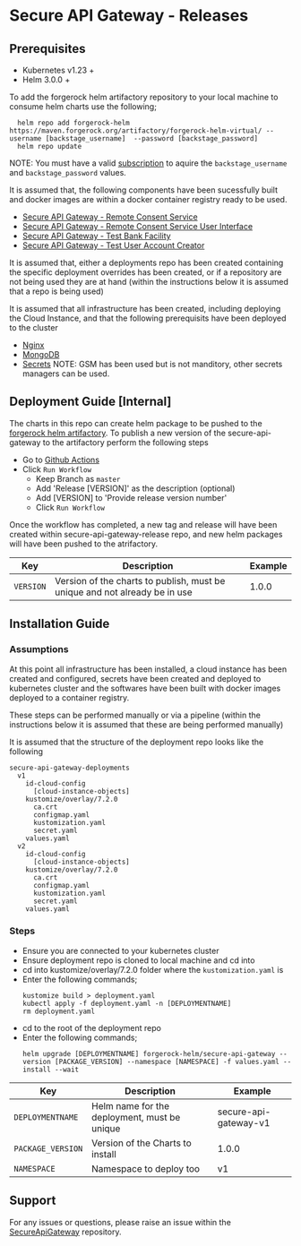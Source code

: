 # Secure API Gateway - Releases

## Prerequisites

- Kubernetes v1.23 +
- Helm 3.0.0 +

To add the forgerock helm artifactory repository to your local machine to consume helm charts use the following;

```console
  helm repo add forgerock-helm https://maven.forgerock.org/artifactory/forgerock-helm-virtual/ --username [backstage_username]  --password [backstage_password]
  helm repo update
```

NOTE: You must have a valid [subscription](https://backstage.forgerock.com/knowledge/kb/article/a57648047#XAYQfS) to aquire the `backstage_username` and `backstage_password` values.

It is assumed that, the following components have been sucessfully built and docker images are within a docker container registry ready to be used. 

- [Secure API Gateway - Remote Consent Service](https://github.com/SecureApiGateway/secure-api-gateway-ob-uk-rcs)
- [Secure API Gateway - Remote Consent Service User Interface](https://github.com/SecureApiGateway/secure-api-gateway-ob-uk-ui)
- [Secure API Gateway - Test Bank Facility](https://github.com/SecureApiGateway/secure-api-gateway-ob-uk-rs)
- [Secure API Gateway - Test User Account Creator](https://github.com/SecureApiGateway/secure-api-gateway-ob-uk-test-data-initializer)

It is assumed that, either a deployments repo has been created containing the specific deployment overrides has been created, or if a repository are not being used they are at hand (within the instructions below it is assumed that a repo is being used)

It is assumed that all infrastructure has been created, including deploying the Cloud Instance, and that the following prerequisits have been deployed to the cluster
- [Nginx](https://kubernetes.github.io/ingress-nginx/deploy/)
- [MongoDB](https://github.com/SecureApiGateway/secure-api-gateway-releases/blob/master/third-party/Chart.yaml)
- [Secrets](https://github.com/SecureApiGateway/secure-api-gateway-releases-helpers/tree/master/external-secrets-gsm) 
  NOTE: GSM has been used but is not manditory, other secrets managers can be used.

## Deployment Guide [Internal]

The charts in this repo can create helm package to be pushed to the [forgerock helm artifactory](https://maven.forgerock.org). 
To publish a new version of the secure-api-gateway to the artifactory perform the following steps

- Go to [Github Actions](https://github.com/SecureApiGateway/secure-api-gateway-releases/actions/workflows/release.yaml)
- Click `Run Workflow`
  - Keep Branch as `master`
  - Add 'Release [VERSION]' as the description (optional)
  - Add [VERSION] to 'Provide release version number'
  - Click `Run Workflow`

Once the workflow has completed, a new tag and release will have been created within secure-api-gateway-release repo, and new helm packages will have been pushed to the atrifactory.

| Key | Description | Example |
|-----|-------------|---------|
| `VERSION` | Version of the charts to publish, must be unique and not already be in use | 1.0.0 |

## Installation Guide

### Assumptions
At this point all infrastructure has been installed, a cloud instance has been created and configured, secrets have been created and deployed to kubernetes cluster and the softwares have been built with docker images deployed to a container registry. 

These steps can be performed manually or via a pipeline (within the instructions below it is assumed that these are being performed manually)

It is assumed that the structure of the deployment repo looks like the following 

```console
secure-api-gateway-deployments
  v1
    id-cloud-config
      [cloud-instance-objects]
    kustomize/overlay/7.2.0
      ca.crt
      configmap.yaml
      kustomization.yaml
      secret.yaml
    values.yaml
  v2
    id-cloud-config
      [cloud-instance-objects]
    kustomize/overlay/7.2.0
      ca.crt
      configmap.yaml
      kustomization.yaml
      secret.yaml
    values.yaml
```
### Steps
- Ensure you are connected to your kubernetes cluster
- Ensure deployment repo is cloned to local machine and cd into
- cd into kustomize/overlay/7.2.0 folder where the `kustomization.yaml` is
- Enter the following commands;
  ```console
  kustomize build > deployment.yaml
  kubectl apply -f deployment.yaml -n [DEPLOYMENTNAME]
  rm deployment.yaml
  ```
- cd to the root of the deployment repo
- Enter the following commands;
  ```console
  helm upgrade [DEPLOYMENTNAME] forgerock-helm/secure-api-gateway --version [PACKAGE_VERSION] --namespace [NAMESPACE] -f values.yaml --install --wait
  ```

| Key | Description | Example |
|-----|-------------|---------|
| `DEPLOYMENTNAME` | Helm name for the deployment, must be unique | secure-api-gateway-v1 |
| `PACKAGE_VERSION` | Version of the Charts to install | 1.0.0 |
| `NAMESPACE` | Namespace to deploy too | v1 |

## Support

For any issues or questions, please raise an issue within the [SecureApiGateway](https://github.com/SecureApiGateway/SecureApiGateway/issues) repository.